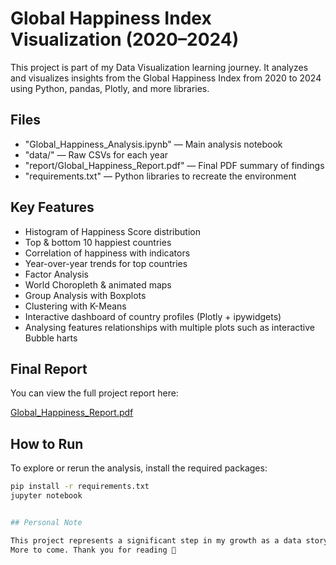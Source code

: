 # Global Happiness Index Visualization (2020–2024)

This project is part of my Data Visualization learning journey. It analyzes and visualizes insights from the Global Happiness Index from 2020 to 2024 using Python, pandas, Plotly, and more libraries.

## Files

- "Global_Happiness_Analysis.ipynb" — Main analysis notebook
- "data/" — Raw CSVs for each year
- "report/Global_Happiness_Report.pdf" — Final PDF summary of findings
- "requirements.txt" — Python libraries to recreate the environment

## Key Features

- Histogram of Happiness Score distribution
- Top & bottom 10 happiest countries
- Correlation of happiness with indicators
- Year-over-year trends for top countries
- Factor Analysis
- World Choropleth & animated maps
- Group Analysis with Boxplots
- Clustering with K-Means
- Interactive dashboard of country profiles (Plotly + ipywidgets)
- Analysing features relationships with multiple plots such as interactive Bubble harts

## Final Report

You can view the full project report here: 
 
[Global_Happiness_Report.pdf](./report/Global_Happiness_Report.pdf)


##  How to Run

To explore or rerun the analysis, install the required packages:

```bash
pip install -r requirements.txt
jupyter notebook


## Personal Note

This project represents a significant step in my growth as a data storyteller. It’s not perfect, but it’s honest, replicable, and mine.
More to come. Thank you for reading 💙
